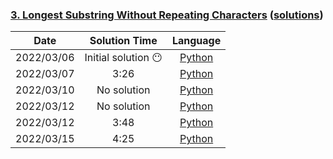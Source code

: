 ### [3. Longest Substring Without Repeating Characters](https://leetcode.com/problems/longest-substring-without-repeating-characters/) ([solutions](https://github.com/pete-debiase/Comprog/blob/main/Solutions/3.%20Longest%20Substring%20Without%20Repeating%20Characters/))

|    Date    |   Solution Time    |                                                                              Language                                                                               |
|:----------:|:------------------:|:-------------------------------------------------------------------------------------------------------------------------------------------------------------------:|
| 2022/03/06 | Initial solution 😶 |       [Python](https://github.com/pete-debiase/Comprog/blob/main/Solutions/3.%20Longest%20Substring%20Without%20Repeating%20Characters/longest_substring.py)        |
| 2022/03/07 |        3:26        |  [Python](https://github.com/pete-debiase/Comprog/blob/main/Solutions/3.%20Longest%20Substring%20Without%20Repeating%20Characters/longest_substring_2022-03-07.py)  |
| 2022/03/10 |    No solution     |  [Python](https://github.com/pete-debiase/Comprog/blob/main/Solutions/3.%20Longest%20Substring%20Without%20Repeating%20Characters/longest_substring_2022-03-10.py)  |
| 2022/03/12 |    No solution     |  [Python](https://github.com/pete-debiase/Comprog/blob/main/Solutions/3.%20Longest%20Substring%20Without%20Repeating%20Characters/longest_substring_2022-03-12.py)  |
| 2022/03/12 |        3:48        | [Python](https://github.com/pete-debiase/Comprog/blob/main/Solutions/3.%20Longest%20Substring%20Without%20Repeating%20Characters/longest_substring_2022-03-12_2.py) |
| 2022/03/15 |        4:25        |  [Python](https://github.com/pete-debiase/Comprog/blob/main/Solutions/3.%20Longest%20Substring%20Without%20Repeating%20Characters/longest_substring_2022-03-15.py)  |
